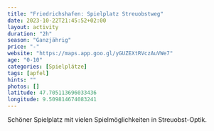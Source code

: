 ```yaml
---
title: "Friedrichshafen: Spielplatz Streuobstweg"
date: 2023-10-22T21:45:52+02:00
layout: activity
duration: "2h"
season: "Ganzjährig"
price: "-"
website: "https://maps.app.goo.gl/yGUZEXtRVczAuVWe7"
age: "0-10"
categories: [Spielplätze]
tags: [apfel]
hints: ""
photos: []
latitude: 47.705113696033436
longitude: 9.509814674083241
---
```

Schöner Spielplatz mit vielen Spielmöglichkeiten in Streuobst-Optik.